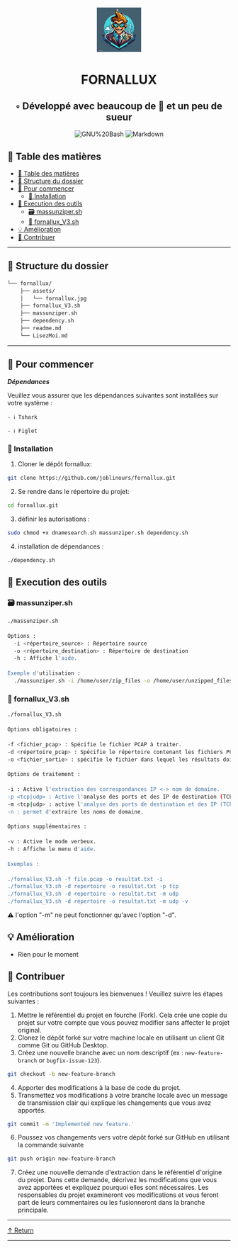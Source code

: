 <div align="center">
<h1 align="center">
<img src="/assets/fornallux.jpg" width="100" />
<h1>FORNALLUX</h1>
<h2>◦ Développé avec beaucoup de 💚 et un peu de sueur </h2>
</div>


<div>
<p align="center">
<img src="https://img.shields.io/badge/GNU%20Bash-4EAA25.svg?style&logo=GNU-Bash&logoColor=white" alt="GNU%20Bash" />
<img src="https://img.shields.io/badge/Markdown-000000.svg?style&logo=Markdown&logoColor=white" alt="Markdown" />
</p>
</div>



## 📖 Table des matières
- [📖 Table des matières](#-table-des-matières)
- [📂 Structure du dossier](#-structure-du-dossier)
- [🚀 Pour commencer](#-pour-commencer)
    - [🔧 Installation](#-installation)
- [🤖 Execution des outils ](#-execution-des-outils)
    - [🗃️ massunziper.sh](#-massunzipersh)
    - [🔎 fornallux_V3.sh](#-fornallux_v3sh)
- [💡 Amélioration](#-Amélioration)
- [🤝 Contribuer](#-Contribuer)
---


## 📂 Structure du dossier

```sh
└── fornallux/
    ├── assets/
    │   └── fornallux.jpg
    ├── fornallux_V3.sh
    ├── massunziper.sh
    ├── dependency.sh
    ├── readme.md
    └── LisezMoi.md
```


---


## 🚀 Pour commencer

***Dépendances***

Veuillez vous assurer que les dépendances suivantes sont installées sur votre système :

`- ℹ️ Tshark`

`- ℹ️ Figlet`


### 🔧 Installation
1. Cloner le dépôt fornallux:
```sh
git clone https://github.com/joblinours/fornallux.git
```

2. Se rendre dans le répertoire du projet:
```sh
cd fornallux.git
```

3. définir les autorisations :
```sh
sudo chmod +x dnamesearch.sh massunziper.sh dependency.sh
```
4. installation de dépendances : 
```sh
./dependency.sh
```

## 🤖 Execution des outils

### 🗃️ massunziper.sh
```sh
./massunziper.sh 

Options :
  -i <répertoire_source> : Répertoire source 
  -o <répertoire_destination> : Répertoire de destination
  -h : Affiche l'aide.

Exemple d'utilisation :
  ./massunziper.sh -i /home/user/zip_files -o /home/user/unzipped_files
```
### 🔎 fornallux_V3.sh

```sh
./fornallux_V3.sh

Options obligatoires :

-f <fichier_pcap> : Spécifie le fichier PCAP à traiter.
-d <répertoire_pcap> : Spécifie le répertoire contenant les fichiers PCAP à traiter.
-o <fichier_sortie> : spécifie le fichier dans lequel les résultats doivent être écrits.

Options de traitement :

-i : Active l'extraction des correspondances IP <-> nom de domaine.
-p <tcp|udp> : Active l'analyse des ports et des IP de destination (TCP ou UDP).
-m <tcp|udp> : active l'analyse des ports de destination et des IP (TCP ou UDP) pour plusieurs fichiers PCAP.
-n : permet d'extraire les noms de domaine.

Options supplémentaires :

-v : Active le mode verbeux.
-h : Affiche le menu d'aide.

Exemples :

./fornallux_V3.sh -f file.pcap -o resultat.txt -i
./fornallux_V3.sh -d repertoire -o resultat.txt -p tcp
./fornallux_V3.sh -d repertoire -o resultat.txt -m udp
./fornallux_V3.sh -d répertoire -o resultat.txt -m udp -v
```
⚠️ l'option "-m" ne peut fonctionner qu'avec l'option "-d".


## 💡 Amélioration

- Rien pour le moment

## 🤝 Contribuer

Les contributions sont toujours les bienvenues ! Veuillez suivre les étapes suivantes :
1. Mettre le référentiel du projet en fourche (Fork). Cela crée une copie du projet sur votre compte que vous pouvez modifier sans affecter le projet original.
2. Clonez le dépôt forké sur votre machine locale en utilisant un client Git comme Git ou GitHub Desktop.
3. Créez une nouvelle branche avec un nom descriptif (ex : `new-feature-branch` or `bugfix-issue-123`).
```sh
git checkout -b new-feature-branch
```
4. Apporter des modifications à la base de code du projet.
5. Transmettez vos modifications à votre branche locale avec un message de transmission clair qui explique les changements que vous avez apportés.
```sh
git commit -m 'Implemented new feature.'
```
6. Poussez vos changements vers votre dépôt forké sur GitHub en utilisant la commande suivante
```sh
git push origin new-feature-branch
```
7. Créez une nouvelle demande d'extraction dans le référentiel d'origine du projet. Dans cette demande, décrivez les modifications que vous avez apportées et expliquez pourquoi elles sont nécessaires.
Les responsables du projet examineront vos modifications et vous feront part de leurs commentaires ou les fusionneront dans la branche principale.

---

[↑ Return](#Top)

---
